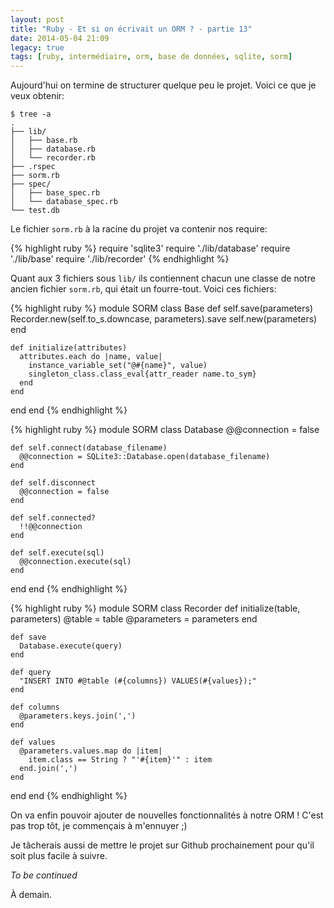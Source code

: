 ```yaml
---
layout: post
title: "Ruby - Et si on écrivait un ORM ? - partie 13"
date: 2014-05-04 21:09
legacy: true
tags: [ruby, intermédiaire, orm, base de données, sqlite, sorm]
---
```




Aujourd'hui on termine de structurer quelque peu le projet. Voici ce que je
veux obtenir:

    $ tree -a
    .
    ├── lib/
    │   ├── base.rb
    │   ├── database.rb
    │   └── recorder.rb
    ├── .rspec
    ├── sorm.rb
    ├── spec/
    │   ├── base_spec.rb
    │   └── database_spec.rb
    └── test.db

<!-- more -->

Le fichier `sorm.rb` à la racine du projet va contenir nos require:

{% highlight ruby %}
require 'sqlite3'
require './lib/database'
require './lib/base'
require './lib/recorder'
{% endhighlight %}

Quant aux 3 fichiers sous `lib/` ils contiennent chacun une classe
de notre ancien fichier `sorm.rb`, qui était un fourre-tout.
Voici ces fichiers:

{% highlight ruby %}
module SORM
  class Base
    def self.save(parameters)
      Recorder.new(self.to_s.downcase, parameters).save
      self.new(parameters)
    end

    def initialize(attributes)
      attributes.each do |name, value|
        instance_variable_set("@#{name}", value)
        singleton_class.class_eval{attr_reader name.to_sym}
      end
    end
  end
end
{% endhighlight %}

{% highlight ruby %}
module SORM
  class Database
    @@connection = false

    def self.connect(database_filename)
      @@connection = SQLite3::Database.open(database_filename)
    end

    def self.disconnect
      @@connection = false
    end

    def self.connected?
      !!@@connection
    end

    def self.execute(sql)
      @@connection.execute(sql)
    end
  end
end
{% endhighlight %}

{% highlight ruby %}
module SORM
  class Recorder
    def initialize(table, parameters)
      @table = table
      @parameters = parameters
    end

    def save
      Database.execute(query)
    end

    def query
      "INSERT INTO #@table (#{columns}) VALUES(#{values});"
    end

    def columns
      @parameters.keys.join(',')
    end

    def values
      @parameters.values.map do |item|
        item.class == String ? "'#{item}'" : item
      end.join(',')
    end
  end
end
{% endhighlight %}

On va enfin pouvoir ajouter de nouvelles fonctionnalités à notre ORM !
C'est pas trop tôt, je commençais à m'ennuyer ;)

Je tâcherais aussi de mettre le projet sur Github prochainement pour
qu'il soit plus facile à suivre.

*To be continued*



À demain.



